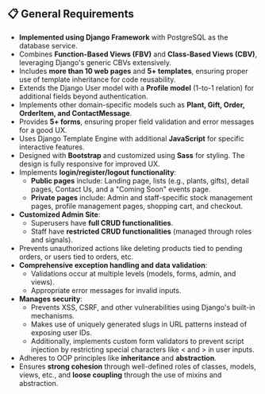 ## 📋 General Requirements

- **Implemented using Django Framework** with PostgreSQL as the database service.
- Combines **Function-Based Views (FBV)** and **Class-Based Views (CBV)**, leveraging Django's generic CBVs extensively.
- Includes **more than 10 web pages** and **5+ templates**, ensuring proper use of template inheritance for code reusability.
- Extends the Django User model with a **Profile model** (1-to-1 relation) for additional fields beyond authentication.
- Implements other domain-specific models such as **Plant, Gift, Order, OrderItem, and ContactMessage**.
- Provides **5+ forms**, ensuring proper field validation and error messages for a good UX.
- Uses Django Template Engine with additional **JavaScript** for specific interactive features.
- Designed with **Bootstrap** and customized using **Sass** for styling. The design is fully responsive for improved UX.
- Implements **login/register/logout functionality**:
  - **Public pages** include: Landing page, lists (e.g., plants, gifts), detail pages, Contact Us, and a "Coming Soon" events page.
  - **Private pages** include: Admin and staff-specific stock management pages, profile management pages, shopping cart, and checkout.
- **Customized Admin Site**:
  - Superusers have **full CRUD functionalities**.
  - Staff have **restricted CRUD functionalities** (managed through roles and signals).
- Prevents unauthorized actions like deleting products tied to pending orders, or users tied to orders, etc.
- **Comprehensive exception handling and data validation**:
  - Validations occur at multiple levels (models, forms, admin, and views).
  - Appropriate error messages for invalid inputs.
- **Manages security**:
  - Prevents XSS, CSRF, and other vulnerabilities using Django's built-in mechanisms.
  - Makes use of uniquely generated slugs in URL patterns instead of exposing user IDs.
  - Additionally, implements custom form validators to prevent script injection by restricting special characters like < and > in user inputs.
- Adheres to OOP principles like **inheritance** and **abstraction**.
- Ensures **strong cohesion** through well-defined roles of classes, models, views, etc., and **loose coupling** through the use of mixins and abstraction.
